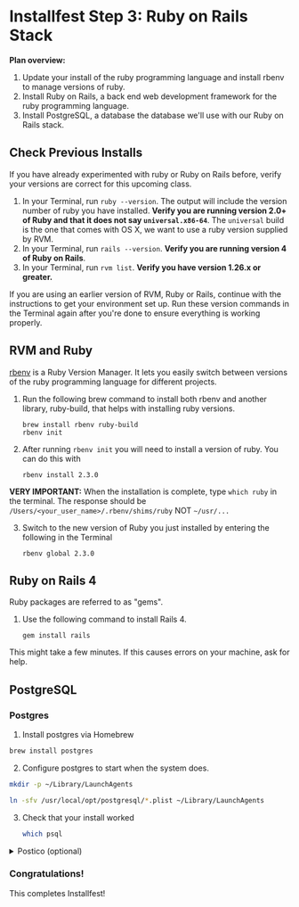 # Installfest Step 3: Ruby on Rails Stack

**Plan overview:**

1. Update your install of the ruby programming language and install rbenv to manage versions of ruby.
2. Install Ruby on Rails, a back end web development framework for the ruby programming language.
3. Install PostgreSQL, a database the database we'll use with our Ruby on Rails stack.

## Check Previous Installs

If you have already experimented with ruby or Ruby on Rails before, verify your versions are correct for this upcoming class.

1. In your Terminal, run `ruby --version`.  The output will include the version number of ruby you have installed. **Verify you are running version 2.0+ of Ruby and that it does not say `universal.x86-64`**.  The `universal` build is the one that comes with OS X, we want to use a ruby version supplied by RVM.
2. In your Terminal, run `rails --version`. **Verify you are running version 4 of Ruby on Rails**.
3. In your Terminal, run `rvm list`.  **Verify you have version 1.26.x or greater.**

If you are using an earlier version of RVM, Ruby or Rails, continue with the instructions to get your environment set up. Run these version commands in the Terminal again after you're done to ensure everything is working properly.


## RVM and Ruby

<a href="https://github.com/rbenv/rbenv" target="_new">rbenv</a> is a Ruby Version Manager. It lets you easily switch between versions of the ruby programming language for different projects.

1. Run the following brew command to install both rbenv and another library, ruby-build, that helps with installing ruby versions. 

    ```
    brew install rbenv ruby-build
    rbenv init 
    ```

2. After running ``rbenv init`` you will need to install a version of ruby. You can do this with 

    ```
    rbenv install 2.3.0    
    ```

**VERY IMPORTANT:**  When the installation is complete, type `which ruby` in the terminal. The response should be 
`/Users/<your_user_name>/.rbenv/shims/ruby` NOT `~/usr/...`

3. Switch to the new version of Ruby you just installed by entering the following in the Terminal

    ```
    rbenv global 2.3.0    
    ```

## Ruby on Rails 4

Ruby packages are referred to as "gems". 

1. Use the following command to install Rails 4.
    
    ```
    gem install rails
    ```

This might take a few minutes. 
If this causes errors on your machine, ask for help.


## PostgreSQL 

### Postgres

1. Install postgres via Homebrew
  ```bash
  brew install postgres
  ```

2. Configure postgres to start when the system does.

  ```bash
  mkdir -p ~/Library/LaunchAgents

  ln -sfv /usr/local/opt/postgresql/*.plist ~/Library/LaunchAgents
  ```

3. Check that your install worked

    ```bash
    which psql
    ```

<details>
<summary>Postico (optional)</summary>
### Postico

Postico is a GUI tool to view the contents of your Postgres database. 

1. Go to <a href="https://eggerapps.at/postico/" target="_new">eggerapps.at/postico/</a> and download the free version.
2. Install it by unzipping the downloaded zip and then dragging `Postico.app` into your `Applications` directory.

</details>


### Congratulations!
This completes Installfest!

